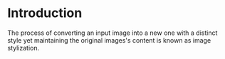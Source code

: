 # Introduction
The process of converting an input image into a new one with a distinct style yet maintaining the original images's content is known as image stylization.
